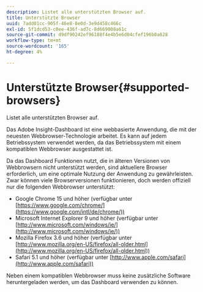 ```yaml
---
description: Listet alle unterstützten Browser auf.
title: Unterstützte Browser
uuid: 7add01cc-905f-46e8-8e0d-3e9d458c466c
exl-id: 5f1dcd53-c0ee-436f-ad7c-8d669008a61c
source-git-commit: d9df90242ef96188f4e4b5e6d04cfef196b0a628
workflow-type: tm+mt
source-wordcount: '165'
ht-degree: 4%

---
```


# Unterstützte Browser{#supported-browsers}

Listet alle unterstützten Browser auf.

Das Adobe Insight-Dashboard ist eine webbasierte Anwendung, die mit der neuesten Webbrowser-Technologie arbeitet. Es kann auf jedem Betriebssystem verwendet werden, da das Betriebssystem mit einem kompatiblen Webbrowser ausgestattet ist.

Da das Dashboard Funktionen nutzt, die in älteren Versionen von Webbrowsern nicht unterstützt werden, sind aktuellere Browser erforderlich, um eine optimale Nutzung der Anwendung zu gewährleisten. Zwar können viele Browserversionen funktionieren, doch werden offiziell nur die folgenden Webbrowser unterstützt:

* Google Chrome 15 und höher (verfügbar unter [https://www.google.com/chrome/](https://www.google.com/intl/de/chrome/))
* Microsoft Internet Explorer 9 und höher (verfügbar unter [http://www.microsoft.com/windows/ie/](http://www.microsoft.com/windows/ie/))
* Mozilla Firefox 3.6 und höher (verfügbar unter [http://www.mozilla.org/en-US/firefox/all-older.html](http://www.mozilla.org/en-US/firefox/all-older.html))
* Safari 5.1 und höher (verfügbar unter [http://www.apple.com/safari](http://www.apple.com/safari))

Neben einem kompatiblen Webbrowser muss keine zusätzliche Software heruntergeladen werden, um das Dashboard verwenden zu können.

